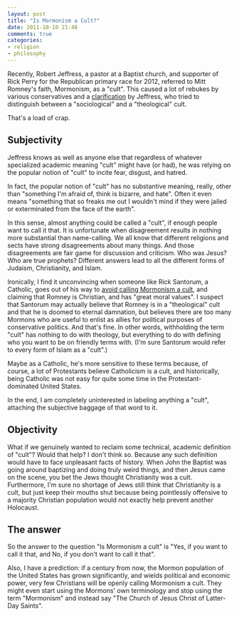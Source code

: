 ```yaml
---
layout: post
title: "Is Mormonism a Cult?"
date: 2011-10-10 21:48
comments: true
categories:
- religion
- philosophy
---
```

Recently, Robert Jeffress, a pastor at a Baptist church, and supporter of Rick Perry for the Republican primary race for 2012, referred to Mitt Romney's faith, Mormonism, as a "cult". This caused a lot of rebukes by various conservatives and a [clarification](http://www.foxnews.com/politics/2011/10/09/baptist-pastor-defends-cult-description-mormonism-still-backs-romney-over-obama/) by Jeffress, who tried to distinguish between a "sociological" and a "theological" cult.

That's a load of crap.

<!--more-->

## Subjectivity

Jeffress knows as well as anyone else that regardless of whatever specialized academic meaning "cult" might have (or had), he was relying on the popular notion of "cult" to incite fear, disgust, and hatred.

In fact, the popular notion of "cult" has no substantive meaning, really, other than "something I'm afraid of, think is bizarre, and hate". Often it even means "something that so freaks me out I wouldn't mind if they were jailed or exterminated from the face of the earth".

In this sense, almost anything could be called a "cult", if enough people want to call it that. It is unfortunate when disagreement results in nothing more substantial than name-calling. We all know that different religions and sects have strong disagreements about many things. And those disagreements are fair game for discussion and criticism. Who was Jesus? Who are true prophets? Different answers lead to all the different forms of Judaism, Christianity, and Islam.

Ironically, I find it unconvincing when someone like Rick Santorum, a Catholic, goes out of his way to [avoid calling Mormonism a cult](http://cnsnews.com/news/article/santorum-every-mormon-he-knows-shares-his-values-except-harry-reid), and claiming that Romney is Christian, and has "great moral values". I suspect that Santorum may actually believe that Romney is in a "theological" cult and that he is doomed to eternal damnation, but believes there are too many Mormons who are useful to enlist as allies for political purposes of conservative politics. And that's fine. In other words, withholding the term "cult" has nothing to do with theology, but everything to do with defining who you want to be on friendly terms with. (I'm sure Santorum would refer to every form of Islam as a "cult".)

Maybe as a Catholic, he's more sensitive to these terms because, of course, a lot of Protestants believe Catholicism is a cult, and historically, being Catholic was not easy for quite some time in the Protestant-dominated United States.

In the end, I am completely uninterested in labeling anything a "cult", attaching the subjective baggage of that word to it.

## Objectivity

What if we genuinely wanted to reclaim some technical, academic definition of "cult"?  Would that help?  I don't think so.  Because any such definition would have to face unpleasant facts of history. When John the Baptist was going around baptizing and doing truly weird things, and then Jesus came on the scene, you bet the Jews thought Christianity was a cult. Furthermore, I'm sure no shortage of Jews still think that Christianity is a cult, but just keep their mouths shut because being pointlessly offensive to a majority Christian population would not exactly help prevent another Holocaust.

## The answer

So the answer to the question "Is Mormonism a cult" is "Yes, if you want to call it that, and No, if you don't want to call it that".

Also, I have a prediction: if a century from now, the Mormon population of the United States has grown significantly, and wields political and economic power, very few Christians will be openly calling Mormonism a cult. They might even start using the Mormons' own terminology and stop using the term "Mormonism" and instead say "The Church of Jesus Christ of Latter-Day Saints".
